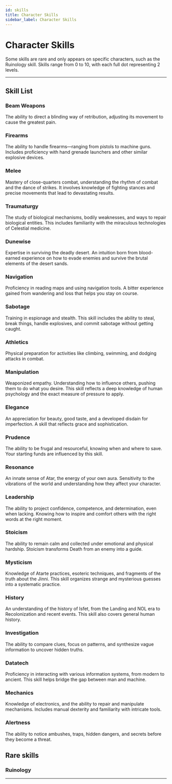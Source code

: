 ```yaml
---
id: skills
title: Character Skills
sidebar_label: Character Skills
---
```


# Character Skills

Some skills are rare and only appears on specific characters, such as the Ruinology skill.
Skills range from 0 to 10, with each full dot representing 2 levels.

---

## Skill List

### Beam Weapons
The ability to direct a blinding way of retribution, adjusting its movement to cause the greatest pain.

### Firearms
The ability to handle firearms—ranging from pistols to machine guns. Includes proficiency with hand grenade launchers and other similar explosive devices.

### Melee
Mastery of close-quarters combat, understanding the rhythm of combat and the dance of strikes. It involves knowledge of fighting stances and precise movements that lead to devastating results.

### Traumaturgy
The study of biological mechanisms, bodily weaknesses, and ways to repair biological entities. This includes familiarity with the miraculous technologies of Celestial medicine.

### Dunewise
Expertise in surviving the deadly desert. An intuition born from blood-earned experience on how to evade enemies and survive the brutal elements of the desert sands.

### Navigation
Proficiency in reading maps and using navigation tools. A bitter experience gained from wandering and loss that helps you stay on course.

### Sabotage
Training in espionage and stealth. This skill includes the ability to steal, break things, handle explosives, and commit sabotage without getting caught.

### Athletics
Physical preparation for activities like climbing, swimming, and dodging attacks in combat.

### Manipulation
Weaponized empathy. Understanding how to influence others, pushing them to do what you desire. This skill reflects a deep knowledge of human psychology and the exact measure of pressure to apply.

### Elegance
An appreciation for beauty, good taste, and a developed disdain for imperfection. A skill that reflects grace and sophistication.

### Prudence
The ability to be frugal and resourceful, knowing when and where to save. Your starting funds are influenced by this skill.

### Resonance
An innate sense of Atar, the energy of your own aura. Sensitivity to the vibrations of the world and understanding how they affect your character.

### Leadership
The ability to project confidence, competence, and determination, even when lacking. Knowing how to inspire and comfort others with the right words at the right moment.

### Stoicism
The ability to remain calm and collected under emotional and physical hardship. Stoicism transforms Death from an enemy into a guide.

### Mysticism
Knowledge of Atarte practices, esoteric techniques, and fragments of the truth about the Jinni. This skill organizes strange and mysterious guesses into a systematic practice.

### History
An understanding of the history of Isfet, from the Landing and NOL era to Recolonization and recent events. This skill also covers general human history.

### Investigation
The ability to compare clues, focus on patterns, and synthesize vague information to uncover hidden truths.

### Datatech
Proficiency in interacting with various information systems, from modern to ancient. This skill helps bridge the gap between man and machine.

### Mechanics
Knowledge of electronics, and the ability to repair and manipulate mechanisms. Includes manual dexterity and familiarity with intricate tools.

### Alertness
The ability to notice ambushes, traps, hidden dangers, and secrets before they become a threat.

## Rare skills

### Ruinology


---
